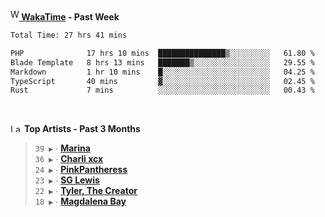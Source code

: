 <img src="https://github.com/dxnter/dxnter/assets/17434202/67b21fa4-d36d-46f9-9dec-f23d976b00ef" alt="WakaTime Logo" width="14" height="18"/><a href="https://wakatime.com/@dxnter" target="_blank"><strong> WakaTime</strong></a><strong> - Past Week</strong>

<!--START_SECTION:waka-->

```txt
Total Time: 27 hrs 41 mins

PHP              17 hrs 10 mins  ███████████████▒░░░░░░░░░   61.80 %
Blade Template   8 hrs 13 mins   ███████▒░░░░░░░░░░░░░░░░░   29.55 %
Markdown         1 hr 10 mins    █░░░░░░░░░░░░░░░░░░░░░░░░   04.25 %
TypeScript       40 mins         ▓░░░░░░░░░░░░░░░░░░░░░░░░   02.45 %
Rust             7 mins          ░░░░░░░░░░░░░░░░░░░░░░░░░   00.43 %
```

<!--END_SECTION:waka-->

<br/>

<!--START_LASTFM_ARTISTS:{"period": "3month", "rows": 6}-->
<a href="https://last.fm" target="_blank"><img src="https://user-images.githubusercontent.com/17434202/215290617-e793598d-d7c9-428f-9975-156db1ba89cc.svg" alt="Last.fm Logo" width="18" height="13"/></a> **Top Artists - Past 3 Months**

> `39 ▶️` ∙ **[Marina](https://www.last.fm/music/Marina)**<br/>
> `36 ▶️` ∙ **[Charli xcx](https://www.last.fm/music/Charli+xcx)**<br/>
> `24 ▶️` ∙ **[PinkPantheress](https://www.last.fm/music/PinkPantheress)**<br/>
> `23 ▶️` ∙ **[SG Lewis](https://www.last.fm/music/SG+Lewis)**<br/>
> `22 ▶️` ∙ **[Tyler, The Creator](https://www.last.fm/music/Tyler,+The+Creator)**<br/>
> `18 ▶️` ∙ **[Magdalena Bay](https://www.last.fm/music/Magdalena+Bay)**<br/>
<!--END_LASTFM_ARTISTS-->
